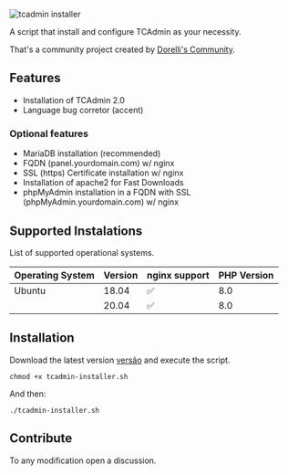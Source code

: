 ![tcadmin installer](https://i.imgur.com/4T9QzFX.png)

A script that install and configure TCAdmin as your necessity.

That's a community project created by [Dorelli's Community](https://discord.gg/Ew2MdZEMzz).

## Features

- Installation of TCAdmin 2.0
- Language bug corretor (accent)

### Optional features

- MariaDB installation (recommended)
- FQDN (panel.yourdomain.com) w/ nginx
- SSL (https) Certificate installation w/ nginx
- Installation of apache2 for Fast Downloads
- phpMyAdmin installation in a FQDN with SSL (phpMyAdmin.yourdomain.com) w/ nginx

## Supported Instalations

List of supported operational systems.

| Operating System | Version | nginx support      | PHP Version |
| ---------------- | ------- | ------------------ | ----------- |
| Ubuntu           | 18.04   | :white_check_mark: | 8.0         |
|                  | 20.04   | :white_check_mark: | 8.0         |


## Installation

Download the latest version [versão](https://github.com/carlosdorelli/tcadmin-installer//releases) and execute the script.

```
chmod +x tcadmin-installer.sh
```

And then:

```
./tcadmin-installer.sh
```

## Contribute
To any modification open a discussion.
